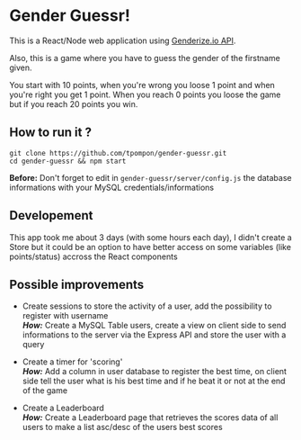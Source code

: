 # Gender Guessr!

This is a React/Node web application using [Genderize.io API](https://genderize.io/).

Also, this is a game where you have to guess the gender of the firstname given.

You start with 10 points, when you're wrong you loose 1 point and when you're right you get 1 point.
When you reach 0 points you loose the game but if you reach 20 points you win.

## How to run it ?

`git clone https://github.com/tpompon/gender-guessr.git`  
`cd gender-guessr && npm start`

__Before:__ Don't forget to edit in `gender-guessr/server/config.js` the database informations with your MySQL credentials/informations

## Developement

This app took me about 3 days (with some hours each day), I didn't create a Store but it could be an option to have better access on some variables (like points/status) accross the React components

## Possible improvements

- Create sessions to store the activity of a user, add the possibility to register with username  
___How:___ Create a MySQL Table users, create a view on client side to send informations to the server via the Express API and store the user with a query

- Create a timer for 'scoring'  
___How:___ Add a column in user database to register the best time, on client side tell the user what is his best time and if he beat it or not at the end of the game

- Create a Leaderboard  
___How:___ Create a Leaderboard page that retrieves the scores data of all users to make a list asc/desc of the users best scores
